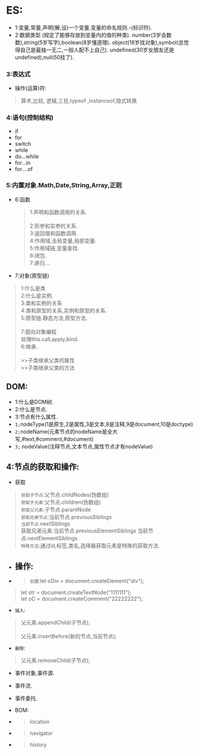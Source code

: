 # ES:
- 1:变量,常量,声明(解,设)一个变量.变量的命名规则.-(标识符).
- 2:数据类型.(规定了能够存放到变量内的值的种类).
number(3岁会数数),string(5岁写字),boolean(8岁懂道理).
object(18岁找对象),symbol(总觉得自己是最独一无二,一般人配不上自己).
undefined(30岁女朋友还是undefined),null(50挂了).
											
				
			
			
### 3:表达式
- 操作(运算)符:
 >算术,比较, 逻辑,三目,typeof ,instanceof,隐式转换
									
									
				
### 4:语句(控制结构)
- if
- for
- switch
- while
- do...while
- for...in
- for....of
			
### 5:内置对象.Math,Date,String,Array,正则
			
- 6:函数
  >1:声明和函数调用的关系.<br>			
  >2:形参和实参的关系.<br>
  >3:返回值和函数调用.<br>
  >4:作用域,全局变量,局部变量.<br>
  >5:作用域链,变量查找.<br>
  >6:闭包.<br>
  >7:递归....

			
- 7:对象(原型链)
>1:什么是类<br>
>2:什么是实例.<br>
>3:类和实例的关系<br>
>4:类和原型的关系,实例和原型的关系.<br>
>5:原型链.静态方法,原型方法.<br>				
>7:面向对象编程<br>
>处理this.call,apply,bind.<br>
>6:继承.<br>								
	>>子类继承父类的属性<br>
	>>子类继承父类的方法<br>
		
## DOM:			
- 1:什么是DOM树.
- 2:什么是节点.
- 3:节点有什么属性.<br>
 - `1;`nodeType(1是原生,2是属性,3是文本,8是注释,9是document,10是doctype)
- `2;`nodeName(元素节点的nodeName是全大写,#text,#comment,#document)
- `3;` nodeValue(注释节点,文本节点,属性节点才有nodeValue)							
								
## 4:节点的获取和操作:
- 获取
 >`获取子节点`:父节点.childNodes(伪数组)<br>
>`获取子元素`:父节点.children(伪数组)<br>
>`获取父元素`:子节点.parantNode<br>
>`获取兄弟节点`:当前节点.previousSiblings<br>
>`当前节点`.nextSiblings<br>
>获取兄弟元素:当前节点.previousElementSiblings
>当前节点.nextElementSiblings<br>
>`特殊方法`:通过id,标签,类名,选择器获取元素是特殊的获取方法.<br>
				
- ## 操作:
- >`创建`:let oDiv = document.createElement("div");<br>
>let str = document.createTextNode("1111111");<br>
>let oC = document.createComment("22222222");<br>
- `插入`:
>父元素.appendChild(子节点);<br>					
>父元素.insertBefore(新的节点,当前节点);<br>					
- `删除`:
>父元素.removeChild(子节点);						
			
- 事件对象,事件源.
- 事件流.
- 事件委托.
						
- BOM:
- >location
- >navigator
- >history